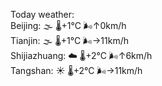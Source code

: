 Today weather:  
Beijing: 🌫  🌡️+1°C 🌬️↑0km/h  
Tianjin: 🌫  🌡️+1°C 🌬️→11km/h  
Shijiazhuang: ☁️   🌡️+2°C 🌬️↑6km/h  
Tangshan: ☀️   🌡️+2°C 🌬️→11km/h  

